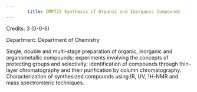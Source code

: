 ```yaml
---
        title: CMP722 Synthesis of Organic and Inorganic Compounds
---
```

Credits: 3 (0-0-6)

Department: Department of Chemistry

Single, double and multi-stage preparation of organic, inorganic and organometallic compounds; experiments involving the concepts of protecting groups and selectivity; identification of compounds through thin-layer chromatography and their purification by column chromatography. Characterization of synthesized compounds using IR, UV, 1H-NMR and mass spectromteric techniques.